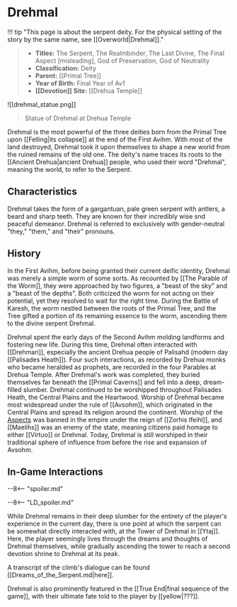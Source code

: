 # Drehmal

!!! tip "This page is about the serpent deity. For the physical setting of the story by the same name, see [[Overworld|Drehmal]]."

> - **Titles:** The Serpent, The Realmbinder, The Last Divine, The Final Aspect [misleading], God of Preservation, God of Neutrality
> - **Classification:** Deity
> - **Parent:** [[Primal Tree]]
> - **Year of Birth:** Final Year of Av1
> - **[[Devotion]] Site:** [[Drehua Temple]]

![[drehmal_statue.png]]
> Statue of Drehmal at Drehua Temple

Drehmal is the most powerful of the three deities born from the Primal Tree upon [[Felling|its collapse]] at the end of the First Avihm. With most of the land destroyed, Drehmal took it upon themselves to shape a new world from the ruined remains of the old one. The deity's name traces its roots to the [[Ancient Drehua|ancient Drehua]] people, who used their word "Drehmal", meaning the world, to refer to the Serpent.

## Characteristics

Drehmal takes the form of a gargantuan, pale green serpent with antlers, a beard and sharp teeth. They are known for their incredibly wise snd peaceful demeanor. Drehmal is referred to exclusively with gender-neutral "they," "them," and "their" pronouns.

## History 

In the First Avihm, before being granted their current deific identity, Drehmal was merely a simple worm of some sorts. As recounted by [[The Parable of the Worm]], they were approached by two figures, a "beast of the sky" and a "beast of the depths". Both criticized the worm for not acting on their potential, yet they resolved to wait for the right time.
During the Battle of Karesh, the worm nestled between the roots of the Primal Tree, and the Tree gifted a portion of its remaining essence to the worm, ascending them to the divine serpent Drehmal.

Drehmal spent the early days of the Second Avihm molding landforms and fostering new life. During this time, Drehmal often interacted with [[Drehmari]], especially the ancient Drehua people of Palisahd (modern day [[Palisades Heath]]). Four such interactions, as recorded by Drehua monks who became heralded as prophets, are recorded in the four Parables at Drehua Temple. After Drehmal's work was completed, they buried themselves far beneath the [[Primal Caverns]] and fell into a deep, dream-filled slumber. Drehmal continued to be worshipped throughout Palisades Heath, the Central Plains and the Heartwood. Worship of Drehmal became most widespread under the rule of [[Avsohm]], which originated in the Central Plains and spread its religion around the continent. Worship of the [Aspects](/Lore/Higher_Beings/Aspects/) was banned in the empire under the reign of [[Zorhis Ifeihl]], and [[Maelihs]] was an enemy of the state, meaning citizens paid homage to either [[Virtuo]] or Drehmal. Today, Drehmal is still worshiped in their traditional sphere of influence from before the rise and expansion of Avsohm.

## In-Game Interactions

--8<-- "spoiler.md"

--8<-- "LD_spoiler.md"

While Drehmal remains in their deep slumber for the entirety of the player's experience in the current day, there is one point at which the serpent can be somewhat directly interacted with, at the Tower of Drehmal in [[Ytaj]]. Here, the player seemingly lives through the dreams and thoughts of Drehmal themselves, while gradually ascending the tower to reach a second devotion shrine to Drehmal at its peak. 

A transcript of the climb's dialogue can be found [[Dreams_of_the_Serpent.md|here]].

Drehmal is also prominently featured in the [[True End|final sequence of the game]], with their ultimate fate told to the player by [[yellow|???]].


